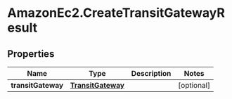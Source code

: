 # AmazonEc2.CreateTransitGatewayResult

## Properties

Name | Type | Description | Notes
------------ | ------------- | ------------- | -------------
**transitGateway** | [**TransitGateway**](TransitGateway.md) |  | [optional] 


